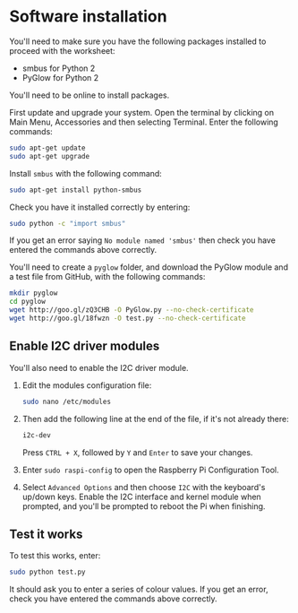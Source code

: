 # Software installation

You'll need to make sure you have the following packages installed to proceed with the worksheet:

- smbus for Python 2
- PyGlow for Python 2

You'll need to be online to install packages.

First update and upgrade your system. Open the terminal by clicking on Main Menu, Accessories and then selecting Terminal. Enter the following commands:

```bash
sudo apt-get update
sudo apt-get upgrade
```

Install `smbus` with the following command:

```bash
sudo apt-get install python-smbus
```

Check you have it installed correctly by entering:

```bash
sudo python -c "import smbus"
```

If you get an error saying `No module named 'smbus'` then check you have entered the commands above correctly.

You'll need to create a `pyglow` folder, and download the PyGlow module and a test file from GitHub, with the following commands:

```bash
mkdir pyglow
cd pyglow
wget http://goo.gl/zQ3CHB -O PyGlow.py --no-check-certificate
wget http://goo.gl/18fwzn -O test.py --no-check-certificate
```

## Enable I2C driver modules

You'll also need to enable the I2C driver module.

1. Edit the modules configuration file:

    ```bash
    sudo nano /etc/modules
    ```

1. Then add the following line at the end of the file, if it's not already there:

    ```bash
    i2c-dev
    ```

    Press `CTRL + X`, followed by `Y` and `Enter` to save your changes.
    
1. Enter `sudo raspi-config` to open the Raspberry Pi Configuration Tool.

1. Select `Advanced Options` and then choose `I2C` with the keyboard's up/down keys. Enable the I2C interface and kernel module when prompted, and you'll be prompted to reboot the Pi when finishing.
    
## Test it works

To test this works, enter:

```bash
sudo python test.py
```

It should ask you to enter a series of colour values. If you get an error, check you have entered the commands above correctly.
